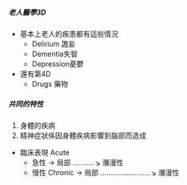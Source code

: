 ##### 老人醫學3D
- 基本上老人的疾患都有這些情況
	- Delirium 譫妄
	- Dementia失智
	- Depression憂鬱
- 還有第4D
	- Drugs 藥物 

##### 共同的特性
1. 身體的疾病
2. 精神症狀係因身體疾病影響到腦部而造成
- 臨床表現 Acute
	- 急性 -> 局部
	...........↘ 瀰漫性
	- 慢性 Chronic -> 局部
	.........................↘ 瀰漫性
	